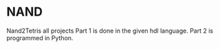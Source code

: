 # NAND
Nand2Tetris all projects
Part 1 is done in the given hdl language.
Part 2 is programmed in Python.
